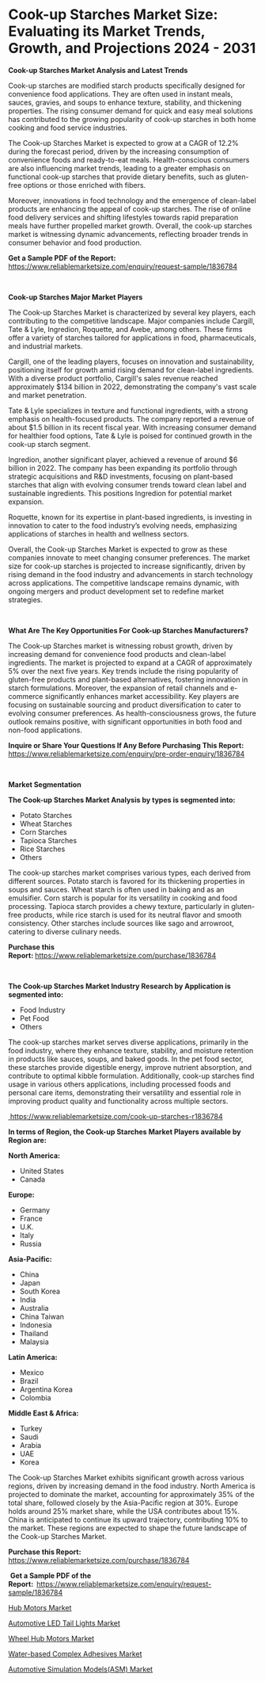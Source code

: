 <p><h1>Cook-up Starches Market Size: Evaluating its Market Trends, Growth, and Projections 2024 - 2031</h1></p><p><strong>Cook-up Starches Market Analysis and Latest Trends</strong></p>
<p><p>Cook-up starches are modified starch products specifically designed for convenience food applications. They are often used in instant meals, sauces, gravies, and soups to enhance texture, stability, and thickening properties. The rising consumer demand for quick and easy meal solutions has contributed to the growing popularity of cook-up starches in both home cooking and food service industries.</p><p>The Cook-up Starches Market is expected to grow at a CAGR of 12.2% during the forecast period, driven by the increasing consumption of convenience foods and ready-to-eat meals. Health-conscious consumers are also influencing market trends, leading to a greater emphasis on functional cook-up starches that provide dietary benefits, such as gluten-free options or those enriched with fibers. </p><p>Moreover, innovations in food technology and the emergence of clean-label products are enhancing the appeal of cook-up starches. The rise of online food delivery services and shifting lifestyles towards rapid preparation meals have further propelled market growth. Overall, the cook-up starches market is witnessing dynamic advancements, reflecting broader trends in consumer behavior and food production.</p></p>
<p><strong>Get a Sample PDF of the Report:&nbsp;</strong> <a href="https://www.reliablemarketsize.com/enquiry/request-sample/1836784?utm_campaign=1510&utm_medium=2&utm_source=Github&utm_content=ia&utm_term=16102024&utm_id=cook-up-starches">https://www.reliablemarketsize.com/enquiry/request-sample/1836784</a></p>
<p>&nbsp;</p>
<p><strong>Cook-up Starches Major Market Players</strong></p>
<p><p>The Cook-up Starches Market is characterized by several key players, each contributing to the competitive landscape. Major companies include Cargill, Tate & Lyle, Ingredion, Roquette, and Avebe, among others. These firms offer a variety of starches tailored for applications in food, pharmaceuticals, and industrial markets.</p><p>Cargill, one of the leading players, focuses on innovation and sustainability, positioning itself for growth amid rising demand for clean-label ingredients. With a diverse product portfolio, Cargill's sales revenue reached approximately $134 billion in 2022, demonstrating the company's vast scale and market penetration.</p><p>Tate & Lyle specializes in texture and functional ingredients, with a strong emphasis on health-focused products. The company reported a revenue of about $1.5 billion in its recent fiscal year. With increasing consumer demand for healthier food options, Tate & Lyle is poised for continued growth in the cook-up starch segment.</p><p>Ingredion, another significant player, achieved a revenue of around $6 billion in 2022. The company has been expanding its portfolio through strategic acquisitions and R&D investments, focusing on plant-based starches that align with evolving consumer trends toward clean label and sustainable ingredients. This positions Ingredion for potential market expansion.</p><p>Roquette, known for its expertise in plant-based ingredients, is investing in innovation to cater to the food industry’s evolving needs, emphasizing applications of starches in health and wellness sectors.</p><p>Overall, the Cook-up Starches Market is expected to grow as these companies innovate to meet changing consumer preferences. The market size for cook-up starches is projected to increase significantly, driven by rising demand in the food industry and advancements in starch technology across applications. The competitive landscape remains dynamic, with ongoing mergers and product development set to redefine market strategies.</p></p>
<p>&nbsp;</p>
<p><strong>What Are The Key Opportunities For Cook-up Starches Manufacturers?</strong></p>
<p><p>The Cook-up Starches market is witnessing robust growth, driven by increasing demand for convenience food products and clean-label ingredients. The market is projected to expand at a CAGR of approximately 5% over the next five years. Key trends include the rising popularity of gluten-free products and plant-based alternatives, fostering innovation in starch formulations. Moreover, the expansion of retail channels and e-commerce significantly enhances market accessibility. Key players are focusing on sustainable sourcing and product diversification to cater to evolving consumer preferences. As health-consciousness grows, the future outlook remains positive, with significant opportunities in both food and non-food applications.</p></p>
<p><strong>Inquire or Share Your Questions If Any Before Purchasing This Report:</strong> <a href="https://www.reliablemarketsize.com/enquiry/pre-order-enquiry/1836784?utm_campaign=1510&utm_medium=2&utm_source=Github&utm_content=ia&utm_term=16102024&utm_id=cook-up-starches">https://www.reliablemarketsize.com/enquiry/pre-order-enquiry/1836784</a></p>
<p>&nbsp;</p>
<p><strong>Market Segmentation</strong></p>
<p><strong>The Cook-up Starches Market Analysis by types is segmented into:</strong></p>
<p><ul><li>Potato Starches</li><li>Wheat Starches</li><li>Corn Starches</li><li>Tapioca Starches</li><li>Rice Starches</li><li>Others</li></ul></p>
<p><p>The cook-up starches market comprises various types, each derived from different sources. Potato starch is favored for its thickening properties in soups and sauces. Wheat starch is often used in baking and as an emulsifier. Corn starch is popular for its versatility in cooking and food processing. Tapioca starch provides a chewy texture, particularly in gluten-free products, while rice starch is used for its neutral flavor and smooth consistency. Other starches include sources like sago and arrowroot, catering to diverse culinary needs.</p></p>
<p><strong>Purchase this Report:&nbsp;</strong><a href="https://www.reliablemarketsize.com/purchase/1836784?utm_campaign=1510&utm_medium=2&utm_source=Github&utm_content=ia&utm_term=16102024&utm_id=cook-up-starches">https://www.reliablemarketsize.com/purchase/1836784</a></p>
<p>&nbsp;</p>
<p><strong>The Cook-up Starches Market Industry Research by Application is segmented into:</strong></p>
<p><ul><li>Food Industry</li><li>Pet Food</li><li>Others</li></ul></p>
<p><p>The cook-up starches market serves diverse applications, primarily in the food industry, where they enhance texture, stability, and moisture retention in products like sauces, soups, and baked goods. In the pet food sector, these starches provide digestible energy, improve nutrient absorption, and contribute to optimal kibble formulation. Additionally, cook-up starches find usage in various others applications, including processed foods and personal care items, demonstrating their versatility and essential role in improving product quality and functionality across multiple sectors.</p></p>
<p><a href="https://www.reliablemarketsize.com/cook-up-starches-r1836784?utm_campaign=1510&utm_medium=2&utm_source=Github&utm_content=ia&utm_term=16102024&utm_id=cook-up-starches">&nbsp;https://www.reliablemarketsize.com/cook-up-starches-r1836784</a></p>
<p><strong>In terms of Region, the Cook-up Starches Market Players available by Region are:</strong></p>
<p>
    <p> <strong> North America: </strong>
        <ul>
            <li>United States</li>
            <li>Canada</li>
        </ul>
        </p> 
    <p> <strong> Europe: </strong>
        <ul>
            <li>Germany</li>
            <li>France</li>
            <li>U.K.</li>
            <li>Italy</li>
            <li>Russia</li>
        </ul>
        </p> 
    <p> <strong> Asia-Pacific: </strong>
        <ul>
            <li>China</li>
            <li>Japan</li>
            <li>South Korea</li>
            <li>India</li>
            <li>Australia</li>
            <li>China Taiwan</li>
            <li>Indonesia</li>
            <li>Thailand</li>
            <li>Malaysia</li>
        </ul>
        </p> 
    <p> <strong> Latin America: </strong>
        <ul>
            <li>Mexico</li>
            <li>Brazil</li>
            <li>Argentina Korea</li>
            <li>Colombia</li>
        </ul>
        </p> 
    <p> <strong> Middle East & Africa: </strong>
        <ul>
            <li>Turkey</li>
            <li>Saudi</li>
            <li>Arabia</li>
            <li>UAE</li>
            <li>Korea</li>
        </ul>
    </p>
    </p>
<p><p>The Cook-up Starches Market exhibits significant growth across various regions, driven by increasing demand in the food industry. North America is projected to dominate the market, accounting for approximately 35% of the total share, followed closely by the Asia-Pacific region at 30%. Europe holds around 25% market share, while the USA contributes about 15%. China is anticipated to continue its upward trajectory, contributing 10% to the market. These regions are expected to shape the future landscape of the Cook-up Starches Market.</p></p>
<p><strong>Purchase this Report: </strong><a href="https://www.reliablemarketsize.com/purchase/1836784?utm_campaign=1510&utm_medium=2&utm_source=Github&utm_content=ia&utm_term=16102024&utm_id=cook-up-starches">https://www.reliablemarketsize.com/purchase/1836784</a></p>
<p>&nbsp;<strong>Get a Sample PDF of the Report:&nbsp;&nbsp;</strong><a href="https://www.reliablemarketsize.com/enquiry/request-sample/1836784?utm_campaign=1510&utm_medium=2&utm_source=Github&utm_content=ia&utm_term=16102024&utm_id=cook-up-starches">https://www.reliablemarketsize.com/enquiry/request-sample/1836784</a></p>
<p><strong></strong></p>
<p><p><a href="https://www.linkedin.com/pulse/hub-motors-market-evolution-key-trends-regional-dynamics-ncvgf?utm_campaign=1510&utm_medium=2&utm_source=Github&utm_content=ia&utm_term=16102024&utm_id=cook-up-starches">Hub Motors Market</a></p><p><a href="https://www.linkedin.com/pulse/influencing-factors-automotive-led-tail-lights-market-insights-bmlaf?utm_campaign=1510&utm_medium=2&utm_source=Github&utm_content=ia&utm_term=16102024&utm_id=cook-up-starches">Automotive LED Tail Lights Market</a></p><p><a href="https://www.linkedin.com/pulse/global-wheel-hub-motors-market-size-trends-analysis-regional-v7eef?utm_campaign=1510&utm_medium=2&utm_source=Github&utm_content=ia&utm_term=16102024&utm_id=cook-up-starches">Wheel Hub Motors Market</a></p><p><a href="https://github.com/danielpfuprb/Market-Research-Report-List-1/blob/main/water-based-complex-adhesives-market.md?utm_campaign=1510&utm_medium=2&utm_source=Github&utm_content=ia&utm_term=16102024&utm_id=cook-up-starches">Water-based Complex Adhesives Market</a></p><p><a href="https://github.com/caylabradq/Market-Research-Report-List-1/blob/main/automotive-simulation-modelsasm-market.md?utm_campaign=1510&utm_medium=2&utm_source=Github&utm_content=ia&utm_term=16102024&utm_id=cook-up-starches">Automotive Simulation Models(ASM) Market</a></p></p>